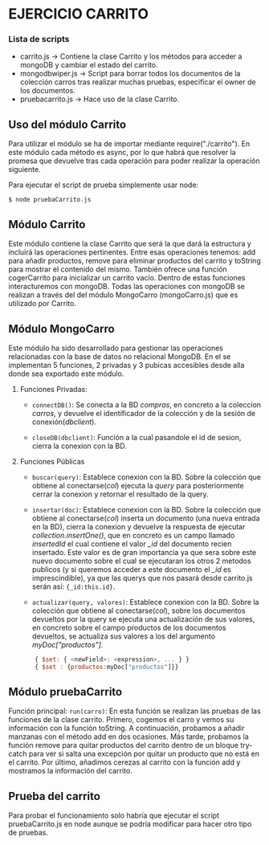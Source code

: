 # EJERCICIO CARRITO



### Lista de scripts

  - carrito.js -> Contiene la clase Carrito y los métodos para acceder a mongoDB y cambiar el estado del carrito.
  - mongodbwiper.js -> Script para borrar todos los documentos de la colección carros tras realizar muchas pruebas, especificar el owner de los documentos.
  - pruebacarrito.js -> Hace uso de la clase Carrito.

## Uso del módulo Carrito

Para utilizar el módulo se ha de importar mediante require("./carrito"). En este módulo cada método es async, por lo que habrá que resolver la promesa que devuelve tras cada operación para poder realizar la operación siguiente.

Para ejecutar el script de prueba simplemente usar node:

`$ node pruebaCarrito.js`

## Módulo Carrito

Este módulo contiene la clase Carrito que será la que dará la estructura y incluirá las operaciones pertinentes. Entre esas operaciones tenemos: add para añadir productos, remove para eliminar productos del carrito y toString para mostrar el contenido del mismo. También ofrece una función cogerCarrito para inicializar un carrito vacío. Dentro de estas funciones interacturemos con mongoDB. Todas las operaciones con mongoDB se realizan a través del del módulo MongoCarro (mongoCarro.js) que es utilizado por Carrito.


## Módulo MongoCarro

Este módulo ha sido desarrollado para gestionar las operaciones relacionadas con la base de datos no relacional MongoDB. En el se implementan 5 funciones, 2 privadas y 3 pubicas accesibles desde alla donde sea exportado este módulo.
1. Funciones Privadas:
    * `connectDB()`: Se conecta a la BD _compras_, en concreto a la coleccion _carros_, y devuelve el identificador de la colección y de la sesión de conexión(_dbclient_).

    * `closeDB(dbclient)`: Función a la cual pasandole el id de sesion, cierra la conexion con la BD.

2. Funciones Públicas
    * `buscar(query)`: Establece conexion con la BD. Sobre la colección que obtiene al conectarse(_col_) ejecuta la _query_
    para posteriormente cerrar la conexion y retornar el resultado de la query.

    * `insertar(doc)`: Establece conexion con la BD. Sobre la colección que obtiene al conectarse(_col_) inserta un documento (una nueva entrada en la BD), cierra la conexion y devuelve la respuesta de ejecutar _collection.insertOne()_, que en concreto es un campo llamado _insertedId_ el cual contiene el valor _\_id_ del documento recien insertado.
    Este valor es de gran importancia ya que sera sobre este nuevo documento sobre el cual se ejecutaran los otros 2 metodos publicos (y si queremos acceder a este documento el _\_id_ es imprescindible), ya que las querys que nos pasará desde carrito.js serán así: `{_id:this.id}`.

    * `actualizar(query, valores)`: Establece conexion con la BD. Sobre la colección que obtiene al conectarse(_col_), sobre los documentos devueltos por la query se ejecuta una actualización de sus valores, en concreto sobre el campo productos de los documentos devueltos, se actualiza sus valores a los del argumento _myDoc["productos"]_.

    ```JavaScript
        { $set: { <newField>: <expression>, ... } }
        { $set : {productos:myDoc["productos"]}}
    ```

## Módulo pruebaCarrito

Función principal:
     `run(carro)`: En esta función se realizan las pruebas de las funciones de la clase carrito. Primero, cogemos el carro y vemos su información con la función toString. A continuación, probamos a añadir manzanas con el método add en dos ocasiones. Más tarde, probamos la función remove para quitar productos del carrito dentro de un bloque try-catch para ver si salta una excepción por quitar un producto que no está en el carrito. Por último, añadimos cerezas al carrito con la función add y mostramos la información del carrito.

## Prueba del carrito

Para probar el funcionamiento solo habría que ejecutar el script pruebaCarrito.js en node aunque se podría modificar para hacer otro tipo de pruebas.